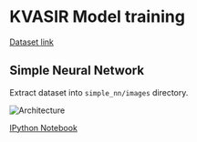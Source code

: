 # KVASIR Model training

[Dataset link](https://s3-us-west-2.amazonaws.com/static.pyimagesearch.com/keras-tutorial/keras-tutorial.zip)

## Simple Neural Network

Extract dataset into `simple_nn/images` directory.

![Architecture](https://www.pyimagesearch.com/wp-content/uploads/2018/09/keras_tutorial_simplenn_arch.png)

[IPython Notebook](simple-nn/simple-nn.ipynb)

